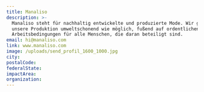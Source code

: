 ```yaml
---
title: Manaliso
description: >-
  Manaliso steht für nachhaltig entwickelte und produzierte Mode. Wir gestalten
  unsere Produktion umweltschonend wie möglich, fußend auf ordentlichen
  Arbeitsbedingungen für alle Menschen, die daran beteiligt sind.
email: hi@manaliso.com
link: www.manaliso.com
image: /uploads/send_profil_1600_1000.jpg
city:
postalCode:
federalState:
impactArea:
organization:
---
```


